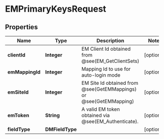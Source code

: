 

# EMPrimaryKeysRequest


## Properties

| Name | Type | Description | Notes |
|------------ | ------------- | ------------- | -------------|
|**clientId** | **Integer** | EM Client Id obtained from @see(EM_GetClientSets) |  [optional] |
|**emMappingId** | **Integer** | Mapping Id to use for auto-login mode |  [optional] |
|**emSiteId** | **Integer** | EM Site Id obtained from @see(GetEMMappings) or @see(GetEMMapping) |  [optional] |
|**emToken** | **String** | A valid EM token obtained via @see(EM_Authenticate). |  [optional] |
|**fieldType** | **DMFieldType** |  |  [optional] |



